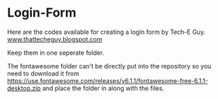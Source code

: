 # Login-Form
Here are the codes available for creating a login form by Tech-E Guy. www.thattecheguy.blogspot.com

Keep them in one seperate folder.

The fontawesome folder can't be directly put into the repository so you need to download it from https://use.fontawesome.com/releases/v6.1.1/fontawesome-free-6.1.1-desktop.zip and place the folder in along with the files.
